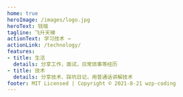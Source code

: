 ```yaml
---
home: true
heroImage: /images/logo.jpg
heroText: 钱端
tagline: 飞升天梯
actionText: 学习技术 →
actionLink: /technology/
features:
- title: 生活
  details: 分享工作，面试，日常琐事等经历
- title: 技术
  details: 分享技术、踩坑日记，用普通话讲解技术
footer: MIT Licensed | Copyright © 2021-8-21 wzp-coding
---
```



